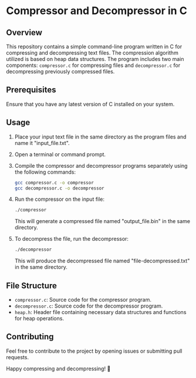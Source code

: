 # Compressor and Decompressor in C

## Overview

This repository contains a simple command-line program written in C for compressing and decompressing text files. The compression algorithm utilized is based on heap data structures. The program includes two main components: `compressor.c` for compressing files and `decompressor.c` for decompressing previously compressed files.

## Prerequisites

Ensure that you have any latest version of C installed on your system.

## Usage

1. Place your input text file in the same directory as the program files and name it "input_file.txt".
2. Open a terminal or command prompt.
3. Compile the compressor and decompressor programs separately using the following commands:

    ```bash
    gcc compressor.c -o compressor
    gcc decompressor.c -o decompressor
    ```

4. Run the compressor on the input file:

    ```bash
    ./compressor
    ```

    This will generate a compressed file named "output_file.bin" in the same directory.

5. To decompress the file, run the decompressor:

    ```bash
    ./decompressor
    ```

    This will produce the decompressed file named "file-decompressed.txt" in the same directory.

## File Structure

- `compressor.c`: Source code for the compressor program.
- `decompressor.c`: Source code for the decompressor program.
- `heap.h`: Header file containing necessary data structures and functions for heap operations.

## Contributing

Feel free to contribute to the project by opening issues or submitting pull requests.

Happy compressing and decompressing! 🎉
